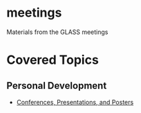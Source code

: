 # meetings
Materials from the GLASS meetings

# Covered Topics 
## Personal Development 
* [Conferences, Presentations, and Posters ](https://docs.google.com/presentation/d/1RF7jCzn4UuWsIHCONegSV5LibrfA8tNTiQ1soIArgDU/edit?usp=sharing)
